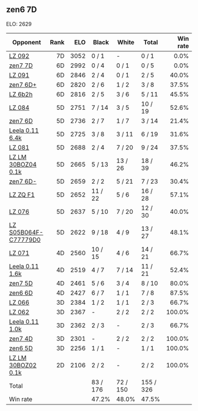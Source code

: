 ## zen6 7D ##

ELO: 2629

Opponent | Rank | ELO | Black | White | Total | Win rate
---------|-----:|----:|-------|-------|-------|-------:
[LZ 092](LZ%20092.md) | 7D | 3052 | 0 / 1 | - | 0 / 1 | 0.0%
[zen7 7D](zen7%207D.md) | 6D | 2992 | 0 / 4 | 0 / 1 | 0 / 5 | 0.0%
[LZ 091](LZ%20091.md) | 6D | 2846 | 2 / 4 | 0 / 1 | 2 / 5 | 40.0%
[zen7 6D+](zen7%206D+.md) | 6D | 2820 | 2 / 6 | 1 / 2 | 3 / 8 | 37.5%
[LZ 6b2h](LZ%206b2h.md) | 6D | 2816 | 2 / 5 | 3 / 6 | 5 / 11 | 45.5%
[LZ 084](LZ%20084.md) | 5D | 2751 | 7 / 14 | 3 / 5 | 10 / 19 | 52.6%
[zen7 6D](zen7%206D.md) | 5D | 2736 | 2 / 7 | 1 / 7 | 3 / 14 | 21.4%
[Leela 0.11 6.4k](Leela%200.11%206.4k.md) | 5D | 2725 | 3 / 8 | 3 / 11 | 6 / 19 | 31.6%
[LZ 081](LZ%20081.md) | 5D | 2688 | 2 / 4 | 7 / 20 | 9 / 24 | 37.5%
[LZ LM 30BOZ04 0.1k](LZ%20LM%2030BOZ04%200.1k.md) | 5D | 2665 | 5 / 13 | 13 / 26 | 18 / 39 | 46.2%
[zen7 6D-](zen7%206D-.md) | 5D | 2659 | 2 / 2 | 5 / 21 | 7 / 23 | 30.4%
[LZ ZQ F1](LZ%20ZQ%20F1.md) | 5D | 2652 | 11 / 22 | 5 / 6 | 16 / 28 | 57.1%
[LZ 076](LZ%20076.md) | 5D | 2637 | 5 / 10 | 7 / 20 | 12 / 30 | 40.0%
[LZ S05B064F-C77779D0](LZ%20S05B064F-C77779D0.md) | 5D | 2622 | 9 / 18 | 4 / 9 | 13 / 27 | 48.1%
[LZ 071](LZ%20071.md) | 4D | 2560 | 10 / 15 | 4 / 6 | 14 / 21 | 66.7%
[Leela 0.11 1.6k](Leela%200.11%201.6k.md) | 4D | 2519 | 4 / 7 | 7 / 14 | 11 / 21 | 52.4%
[zen7 5D](zen7%205D.md) | 4D | 2461 | 5 / 6 | 3 / 4 | 8 / 10 | 80.0%
[zen6 6D](zen6%206D.md) | 4D | 2427 | 6 / 7 | 1 / 1 | 7 / 8 | 87.5%
[LZ 066](LZ%20066.md) | 3D | 2384 | 1 / 2 | 1 / 1 | 2 / 3 | 66.7%
[LZ 062](LZ%20062.md) | 3D | 2367 | - | 2 / 2 | 2 / 2 | 100.0%
[Leela 0.11 1.0k](Leela%200.11%201.0k.md) | 3D | 2362 | 2 / 3 | - | 2 / 3 | 66.7%
[zen7 4D](zen7%204D.md) | 3D | 2301 | - | 2 / 2 | 2 / 2 | 100.0%
[zen6 5D](zen6%205D.md) | 3D | 2256 | 1 / 1 | - | 1 / 1 | 100.0%
[LZ LM 30BOZ02 0.1k](LZ%20LM%2030BOZ02%200.1k.md) | 2D | 2106 | 2 / 2 | - | 2 / 2 | 100.0%
Total | | | 83 / 176 | 72 / 150 | 155 / 326 | 
Win rate| | | 47.2% | 48.0% | 47.5% | 
